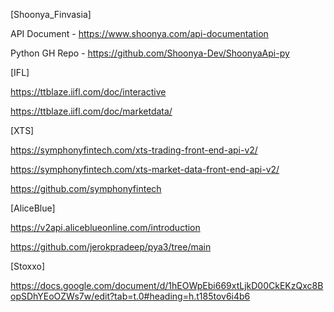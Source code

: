 [Shoonya_Finvasia]

API Document           - https://www.shoonya.com/api-documentation

Python GH Repo         - https://github.com/Shoonya-Dev/ShoonyaApi-py



[IFL]


https://ttblaze.iifl.com/doc/interactive

https://ttblaze.iifl.com/doc/marketdata/



[XTS]

https://symphonyfintech.com/xts-trading-front-end-api-v2/

https://symphonyfintech.com/xts-market-data-front-end-api-v2/

https://github.com/symphonyfintech

[AliceBlue]

https://v2api.aliceblueonline.com/introduction


https://github.com/jerokpradeep/pya3/tree/main



[Stoxxo]

https://docs.google.com/document/d/1hEOWpEbi669xtLjkD00CkEKzQxc8BopSDhYEoOZWs7w/edit?tab=t.0#heading=h.t185tov6i4b6

